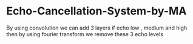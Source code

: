 # Echo-Cancellation-System-by-MA
By using convolution we can add 3 layers if echo low , medium and high 
then by using fourier transform we remove these 3 echo levels 
